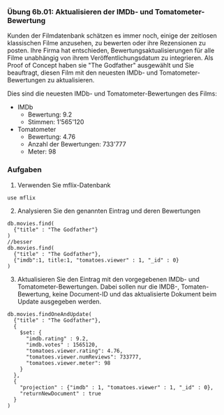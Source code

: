 ### Übung 6b.01: Aktualisieren der IMDb- und Tomatometer-Bewertung
Kunden der Filmdatenbank schätzen es immer noch, einige der zeitlosen klassischen Filme anzusehen,
zu bewerten oder ihre Rezensionen zu posten. Ihre Firma hat entschieden, Bewertungsaktualisierungen 
für alle Filme unabhängig von ihrem Veröffentlichungsdatum zu integrieren. Als Proof of Concept haben 
sie "The Godfather" ausgewählt und Sie beauftragt, diesen Film mit den neuesten IMDb- und Tomatometer-Bewertungen 
zu aktualisieren. 

Dies sind die neuesten IMDb- und Tomatometer-Bewertungen des Films:
* IMDb
  - Bewertung: 9.2
  - Stimmen: 1'565'120
* Tomatometer
  - Bewertung: 4.76 
  - Anzahl der Bewertungen: 733'777
  - Meter: 98


### Aufgaben
1. Verwenden Sie mflix-Datenbank
```
use mflix
```
2. Analysieren Sie den genannten Eintrag und deren Bewertungen
```
db.movies.find(
  {"title" : "The Godfather"}
)
//besser
db.movies.find(
  {"title" : "The Godfather"},
  {"imdb":1, title:1, "tomatoes.viewer" : 1, "_id" : 0}
)
```
3. Aktualisieren Sie den Eintrag mit den vorgegebenen IMDb- und Tomatometer-Bewertungen.
Dabei sollen nur die IMDB-, Tomaten-Bewertung, keine Document-ID und das aktualisierte Dokument beim Update
ausgegeben werden.
```
db.movies.findOneAndUpdate(
  {"title" : "The Godfather"},
  {
    $set: {
      "imdb.rating" : 9.2,
      "imdb.votes" : 1565120,
      "tomatoes.viewer.rating": 4.76,
      "tomatoes.viewer.numReviews": 733777,
      "tomatoes.viewer.meter": 98
    }
  },
  {
    "projection" : {"imdb" : 1, "tomatoes.viewer" : 1, "_id" : 0},
    "returnNewDocument" : true
  }
)
```